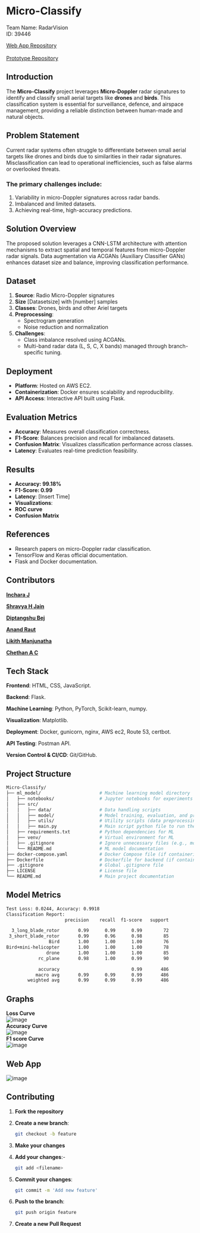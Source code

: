 
# Micro-Classify
Team Name: RadarVision <br>
ID: 39446<br>

[Web App Repository](https://github.com/Incharajayaram/micro-doppler-web-app)<br>
<br>[Prototype Repository](https://github.com/Incharajayaram/streamlit-app-microclassify)</br>


## Introduction 
The **Micro-Classify** project leverages **Micro-Doppler** radar signatures to identify and classify small aerial targets like **drones** and **birds**. This classification system is essential for surveillance, defence, and airspace management, providing a reliable distinction between human-made and natural objects.


## Problem Statement 

Current radar systems often struggle to differentiate between small aerial targets like drones and birds due to similarities in their radar signatures. Misclassification can lead to operational inefficiencies, such as false alarms or overlooked threats.

### The primary challenges include:

  1.	Variability in micro-Doppler signatures across radar bands.
  2. Imbalanced and limited datasets.
  3.	Achieving real-time, high-accuracy predictions.


## Solution Overview 

The proposed solution leverages a CNN-LSTM architecture with attention mechanisms to extract spatial and temporal features from micro-Doppler radar signals. Data augmentation via ACGANs (Auxiliary Classifier GANs) enhances dataset size and balance, improving classification performance.


## Dataset

  1. **Source**: Radio Micro-Doppler signatures
  2. **Size** [Datasetsize] with [number] samples
  3. **Classes**: Drones, birds and other Ariel targets
  4. **Preprocessing**:
        - Spectrogram generation
        - Noise reduction and normalization
  5. **Challenges**:
        - Class imbalance resolved using ACGANs.
        - Multi-band radar data (L, S, C, X bands) managed through branch-specific tuning.


## Deployment

  - **Platform**: Hosted on AWS EC2.
  - **Containerization**: Docker ensures scalability and reproducibility.
  - **API Access**: Interactive API built using Flask.


## Evaluation Metrics

  - **Accuracy**: Measures overall classification correctness.
  - **F1-Score**: Balances precision and recall for imbalanced datasets.
  - **Confusion Matrix**: Visualizes classification performance across classes.
  - **Latency**: Evaluates real-time prediction feasibility.


## Results 

- **Accuracy: 99.18%**
- **F1-Score: 0.99**
- **Latency**: [Insert Time]
- **Visualizations**:
- **ROC curve**
- **Confusion Matrix**


## References

- Research papers on micro-Doppler radar classification.
- TensorFlow and Keras official documentation.
- Flask and Docker documentation.




 



## Contributors 

**[Inchara J](https://github.com/Incharajayaram)**<br>

**[Shravya H Jain](https://github.com/shravya312)**<br>

**[Diptangshu Bej](https://github.com/DiptangshuBej)**<br>

**[Anand Raut](https://github.com/Anand-Raut9)**<br>

**[Likith Manjunatha](https://github.com/Likith-m-22)**<br>

**[Chethan A C](https://github.com/chethanac15)**<br>

## Tech Stack

**Frontend**: HTML, CSS, JavaScript.<br>

**Backend**: Flask.<br>

**Machine Learning**: Python, PyTorch, Scikit-learn, numpy.<br>

**Visualization**: Matplotlib.<br>

**Deployment**: Docker, gunicorn, nginx, AWS ec2, Route 53, certbot.<br>

**API Testing**: Postman API.<br>

**Version Control & CI/CD**: Git/GitHub.<br>

## Project Structure

```sh
Micro-Classify/
├── ml_model/                      # Machine learning model directory
│   ├── notebooks/                 # Jupyter notebooks for experiments and model training
│   ├── src/
│   │   ├── data/                  # Data handling scripts
│   │   ├── model/                 # Model training, evaluation, and prediction scripts
│   │   ├── utils/                 # Utility scripts (data preprocessing, visualization)
│   │   ├── main.py                # Main script python file to run the pre-trained model
│   ├── requirements.txt           # Python dependencies for ML
│   ├── venv/                      # Virtual environment for ML
│   ├── .gitignore                 # Ignore unnecessary files (e.g., model weights, virtual env)
│   └── README.md                  # ML model documentation
├── docker-compose.yaml            # Docker Compose file (if containerizing)
├── Dockerfile                     # Dockerfile for backend (if containerizing)
├── .gitignore                     # Global .gitignore file
├── LICENSE                        # License file
└── README.md                      # Main project documentation
```

## Model Metrics 
```sh
Test Loss: 0.0244, Accuracy: 0.9918
Classification Report:
                      precision    recall  f1-score   support

  3_long_blade_rotor       0.99      0.99      0.99        72
 3_short_blade_rotor       0.99      0.96      0.98        85
                Bird       1.00      1.00      1.00        76
Bird+mini-helicopter       1.00      1.00      1.00        78
               drone       1.00      1.00      1.00        85
            rc_plane       0.98      1.00      0.99        90

            accuracy                           0.99       486
           macro avg       0.99      0.99      0.99       486
        weighted avg       0.99      0.99      0.99       486
```
## Graphs 
**Loss Curve**<br>
![image](https://github.com/user-attachments/assets/c472c727-1e3a-4679-9f45-cd56a2f74178)
<br>**Accuracy Curve**<br>
![image](https://github.com/user-attachments/assets/8e974691-d29f-4391-9fb7-9cce5fdcd759)
<br>**F1 score Curve**<br>
![image](https://github.com/user-attachments/assets/a06316a7-d2b1-4adb-b2b6-8936e2684846)

## Web App
![image](https://github.com/user-attachments/assets/97f0194d-bf9a-4bce-91a3-cb495ae69664)

## Contributing

1. **Fork the repository**
2. **Create a new branch**:

   ```sh
   git checkout -b feature
   ```

3. **Make your changes**
4. **Add your changes**:-

   ```sh
   git add <filename>
   ```
5. **Commit your changes**:

   ```sh
   git commit -m 'Add new feature'
   ```

6. **Push to the branch**:

   ```sh
   git push origin feature
   ```

7. **Create a new Pull Request**
